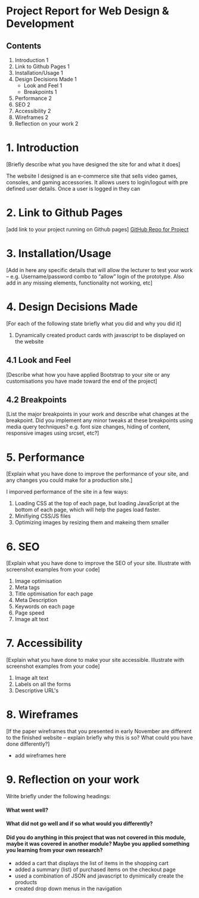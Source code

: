 # Project Report for Web Design & Development
## Contents
1. Introduction	1
2. Link to Github Pages	1
3. Installation/Usage	1
4. Design Decisions Made	1
      - Look and Feel	1
    - Breakpoints	1
5. Performance	2
6. SEO	2
7. Accessibility	2
8. Wireframes	2
9. Reflection on your work	2

# 1. Introduction
[Briefly describe what you have designed the site for and what it does]


The website I designed is an e-commerce site that sells video games, consoles, and gaming accessories. It allows users to login/logout with pre defined user details. Once a user is logged in they can

# 2. Link to Github Pages
[add link to your project running on Github pages]
[GitHub Repo for Project](https://github.com/GarryLed/Webdesign-development-Website_Project)
# 3. Installation/Usage
[Add in here any specific details that will allow the lecturer to test your work – e.g. Username/password combo to “allow” login of the prototype. Also add in any missing elements, functionality not working, etc]

# 4. Design Decisions Made
[For each of the following state briefly what you did and why you did it]

1. Dynamically created product cards with javascript to be displayed on the website 

## 4.1 Look and Feel
[Describe what how you have applied Bootstrap to your site or any customisations you have made toward the end of the project]


## 4.2 Breakpoints
[List the major breakpoints in your work  and describe what  changes at the breakpoint. Did you implement any minor tweaks at these breakpoints using media query techniques? e.g. font size changes, hiding of content, responsive images using srcset, etc?]

# 5. Performance
[Explain what you have done to improve the performance of your site, and any changes you could make for a production site.]

I imporved performance of the site in a few ways: 
1. Loading CSS at the top of each page, but loading JavaScript at the bottom of each page, which will help the pages load faster.
2. Minifiying CSS/JS files 
3. Optimizing images by resizing them and makeing them smaller 
 


# 6. SEO
[Explain what you have done to improve the SEO of your site. Illustrate with screenshot examples from your code]
1. Image optimisation 
2. Meta tags 
3. Title optimisation for each page
4. Meta Description 
5. Keywords on each page 
6. Page speed 
7. Image alt text 


# 7. Accessibility
[Explain what you have done to make your site accessible. Illustrate with screenshot examples from your code]
1. Image alt text 
2. Labels on all the forms 
3. Descriptive URL's 


# 8. Wireframes
[If the paper wireframes that you presented in early November are different to the finished website – explain briefly why this is so? What could you have done differently?]
- add wireframes here

# 9. Reflection on your work

Write briefly under the following headings:
#### What went well?

#### What did not go well and if so what would you differently?

#### Did you do anything in this project that was not covered in this module, maybe it was covered in another module? Maybe you applied something you learning from your own research?

- added a cart that displays the list of items in the shopping cart 
- added a summary (list) of purchased items on the checkout page 
- used a combination of JSON and javascript to dynimically create the products 
- created drop down menus in the navigation  





